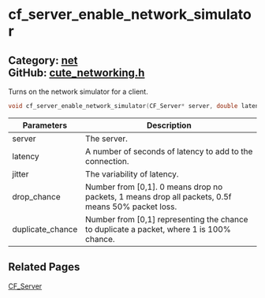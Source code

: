 [](../header.md ':include')

# cf_server_enable_network_simulator

Category: [net](https://github.com/RandyGaul/cute_framework/blob/master/docs/api_reference?id=net)  
GitHub: [cute_networking.h](https://github.com/RandyGaul/cute_framework/blob/master/include/cute_networking.h)  
---

Turns on the network simulator for a client.

```cpp
void cf_server_enable_network_simulator(CF_Server* server, double latency, double jitter, double drop_chance, double duplicate_chance);
```

Parameters | Description
--- | ---
server | The server.
latency | A number of seconds of latency to add to the connection.
jitter | The variability of latency.
drop_chance | Number from [0,1]. 0 means drop no packets, 1 means drop all packets, 0.5f means 50% packet loss.
duplicate_chance | Number from [0,1] representing the chance to duplicate a packet, where 1 is 100% chance.

## Related Pages

[CF_Server](https://github.com/RandyGaul/cute_framework/blob/master/docs/net/cf_server.md)  
